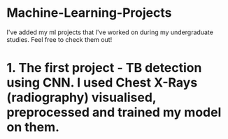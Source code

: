 # Machine-Learning-Projects
I've added my ml projects that I've worked on during my undergraduate studies. Feel free to check them out!
# 1. The first project - TB detection using CNN. I used Chest X-Rays (radiography) visualised, preprocessed and trained my model on them. 
